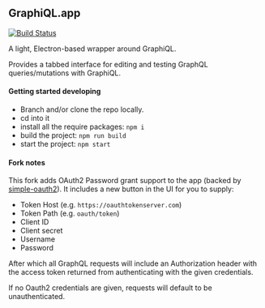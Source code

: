 GraphiQL.app
------------

[![Build Status](https://travis-ci.org/skevy/graphiql-app.svg?branch=master)](https://travis-ci.org/skevy/graphiql-app)

A light, Electron-based wrapper around GraphiQL.

Provides a tabbed interface for editing and testing GraphQL queries/mutations with GraphiQL.

#### Getting started developing

- Branch and/or clone the repo locally.
- cd into it
- install all the require packages: `npm i`
- build the project: `npm run build`
- start the project: `npm start`

#### Fork notes

This fork adds OAuth2 Password grant support to the app (backed by [simple-oauth2](https://github.com/lelylan/simple-oauth2)). It includes a new button in the UI for you to supply:

- Token Host (e.g. `https://oauthtokenserver.com`)
- Token Path (e.g. `oauth/token`)
- Client ID
- Client secret
- Username
- Password

After which all GraphQL requests will include an Authorization header with the
access token returned from authenticating with the given credentials.

If no Oauth2 credentials are given, requests will default to be unauthenticated.

